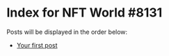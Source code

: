 # Index for NFT World #8131
Posts will be displayed in the order below:

- [Your first post](./001-first.md)

